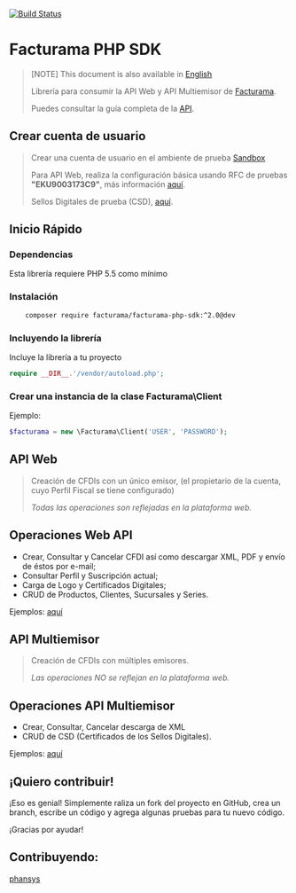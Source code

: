 
[![Build Status](https://travis-ci.org/Facturama/facturama-php-sdk.svg?branch=master)](https://travis-ci.org/Facturama/facturama-php-sdk)

# Facturama PHP SDK 

>[NOTE] This document is also available in [English]
>
>Librería para consumir la API Web y API Multiemisor de [Facturama](https://api.facturama.mx/).
>
>Puedes consultar la guía completa de la [API](https://apisandbox.facturama.mx/guias).

## Crear cuenta de usuario

> Crear una cuenta de usuario en el ambiente de prueba [Sandbox](https://dev.facturama.mx/api/login) 
>
> Para API Web, realiza la configuración básica usando RFC de pruebas **"EKU9003173C9"**, más información [aquí](https://apisandbox.facturama.mx/guias/perfil-fiscal).
>
> Sellos Digitales de prueba (CSD), [aquí](https://apisandbox.facturama.mx/guias/conocimientos/sellos-digitales-pruebas). 

## Inicio Rápido

### Dependencias

Esta librería requiere PHP 5.5 como mínimo

### Instalación

```sh
    composer require facturama/facturama-php-sdk:^2.0@dev
```

### Incluyendo la librería

Incluye la librería a tu proyecto
```php
require __DIR__.'/vendor/autoload.php';
```
### Crear una instancia de la clase Facturama\Client
Ejemplo:
```php
$facturama = new \Facturama\Client('USER', 'PASSWORD');
```
## API Web

> Creación de CFDIs con un único emisor, (el propietario de la cuenta, cuyo Perfil Fiscal se tiene configurado)
> 
> *Todas las operaciones son reflejadas en la plataforma web.*

## Operaciones Web API

- Crear, Consultar y Cancelar CFDI así como descargar XML, PDF y envío de
  éstos por e-mail;
- Consultar Perfil y Suscripción actual;
- Carga de Logo y Certificados Digitales;
- CRUD de Productos, Clientes, Sucursales y Series.

Ejemplos: [aquí](https://github.com/Facturama/facturama-php-sdk/wiki/API-Web)


## API Multiemisor

> Creación de CFDIs con múltiples emisores.
>
> *Las operaciones NO se reflejan en la plataforma web.*

## Operaciones API Multiemisor

- Crear, Consultar, Cancelar descarga de XML
- CRUD de CSD (Certificados de los Sellos Digitales).

Ejemplos: [aquí](https://github.com/Facturama/facturama-php-sdk/wiki/API-Multiemisor)


## ¡Quiero contribuir!
¡Eso es genial! Simplemente raliza un fork del proyecto en GitHub, crea un branch, escribe un código y agrega algunas pruebas para tu nuevo código.

¡Gracias por ayudar!
## Contribuyendo:
[phansys](https://github.com/phansys)

[English]: ./README-en.md
[ejemplos]: ./examples/

